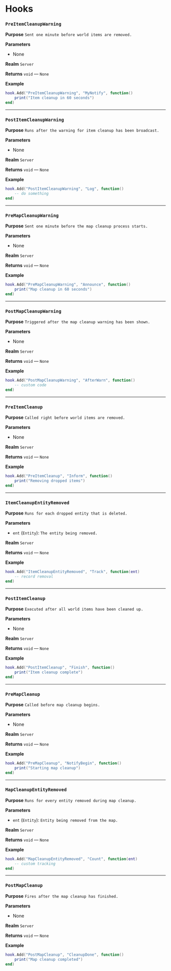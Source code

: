 # Hooks

### `PreItemCleanupWarning`

**Purpose**
`Sent one minute before world items are removed.`

**Parameters**

* None

**Realm**
`Server`

**Returns**
`void` — `None`

**Example**
```lua
hook.Add("PreItemCleanupWarning", "MyNotify", function()
    print("Item cleanup in 60 seconds")
end)
```

---

### `PostItemCleanupWarning`

**Purpose**
`Runs after the warning for item cleanup has been broadcast.`

**Parameters**

* None

**Realm**
`Server`

**Returns**
`void` — `None`

**Example**
```lua
hook.Add("PostItemCleanupWarning", "Log", function()
    -- do something
end)
```

---

### `PreMapCleanupWarning`

**Purpose**
`Sent one minute before the map cleanup process starts.`

**Parameters**

* None

**Realm**
`Server`

**Returns**
`void` — `None`

**Example**
```lua
hook.Add("PreMapCleanupWarning", "Announce", function()
    print("Map cleanup in 60 seconds")
end)
```

---

### `PostMapCleanupWarning`

**Purpose**
`Triggered after the map cleanup warning has been shown.`

**Parameters**

* None

**Realm**
`Server`

**Returns**
`void` — `None`

**Example**
```lua
hook.Add("PostMapCleanupWarning", "AfterWarn", function()
    -- custom code
end)
```

---

### `PreItemCleanup`

**Purpose**
`Called right before world items are removed.`

**Parameters**

* None

**Realm**
`Server`

**Returns**
`void` — `None`

**Example**
```lua
hook.Add("PreItemCleanup", "Inform", function()
    print("Removing dropped items")
end)
```

---

### `ItemCleanupEntityRemoved`

**Purpose**
`Runs for each dropped entity that is deleted.`

**Parameters**

* `ent` (`Entity`): `The entity being removed.`

**Realm**
`Server`

**Returns**
`void` — `None`

**Example**
```lua
hook.Add("ItemCleanupEntityRemoved", "Track", function(ent)
    -- record removal
end)
```

---

### `PostItemCleanup`

**Purpose**
`Executed after all world items have been cleaned up.`

**Parameters**

* None

**Realm**
`Server`

**Returns**
`void` — `None`

**Example**
```lua
hook.Add("PostItemCleanup", "Finish", function()
    print("Item cleanup complete")
end)
```

---

### `PreMapCleanup`

**Purpose**
`Called before map cleanup begins.`

**Parameters**

* None

**Realm**
`Server`

**Returns**
`void` — `None`

**Example**
```lua
hook.Add("PreMapCleanup", "NotifyBegin", function()
    print("Starting map cleanup")
end)
```

---

### `MapCleanupEntityRemoved`

**Purpose**
`Runs for every entity removed during map cleanup.`

**Parameters**

* `ent` (`Entity`): `Entity being removed from the map.`

**Realm**
`Server`

**Returns**
`void` — `None`

**Example**
```lua
hook.Add("MapCleanupEntityRemoved", "Count", function(ent)
    -- custom tracking
end)
```

---

### `PostMapCleanup`

**Purpose**
`Fires after the map cleanup has finished.`

**Parameters**

* None

**Realm**
`Server`

**Returns**
`void` — `None`

**Example**
```lua
hook.Add("PostMapCleanup", "CleanupDone", function()
    print("Map cleanup completed")
end)
```
